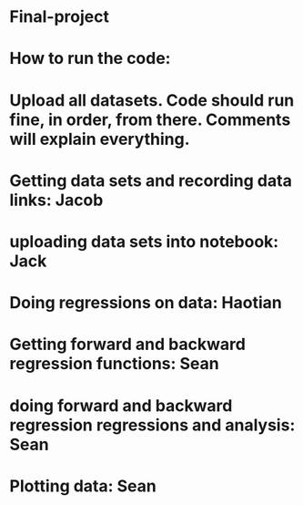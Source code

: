 # Final-project
# How to run the code:
# Upload all datasets. Code should run fine, in order, from there. Comments will explain everything.
# Getting data sets and recording data links: Jacob
# uploading data sets into notebook: Jack
# Doing regressions on data: Haotian
# Getting forward and backward regression functions: Sean
# doing forward and backward regression regressions and analysis: Sean
# Plotting data: Sean
